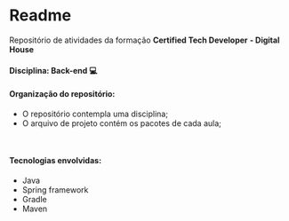 # Readme



Repositório de atividades da formação **Certified Tech Developer** **- Digital House**



#### **Disciplina:** Back-end 💻



#### Organização do repositório:

- O repositório contempla uma disciplina;
- O arquivo de projeto contém os pacotes de cada aula;

​	

#### Tecnologias envolvidas:

*  Java
*  Spring framework
*  Gradle
*  Maven
